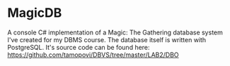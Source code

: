 # MagicDB
A console C# implementation of a Magic: The Gathering database system I've created for my DBMS course.
The database itself is written with PostgreSQL.
It's source code can be found here: https://github.com/tamopovi/DBVS/tree/master/LAB2/DBO
